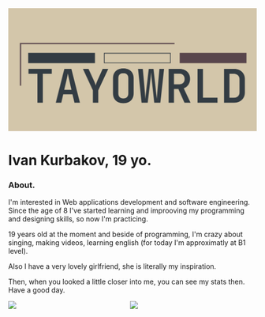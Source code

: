 <img src="./head.webp" alt="logo"/>


# Ivan Kurbakov, 19 yo.

### About.

I'm interested in Web applications development and software engineering. Since the age of 8 I've started learning and improoving my programming and designing skills, so now I'm practicing.

19 years old at the moment and beside of programming, I'm crazy about singing, making videos, learning english (for today I'm approximatly at B1 level).

Also I have a very lovely girlfriend, she is literally my inspiration.

Then, when you looked a little closer into me, you can see my stats then. Have a good day.

<div style="display:flex; width: 100%; justify-items: between;">
  <img style="width:49%" src="https://github-readme-stats.vercel.app/api?username=tayowrld&show_icons=true&theme=onedark)"/>
  <img style="width:49%" src="https://github-readme-stats.vercel.app/api/top-langs/?username=tayowrld&theme=onedark)"/>
</div>
